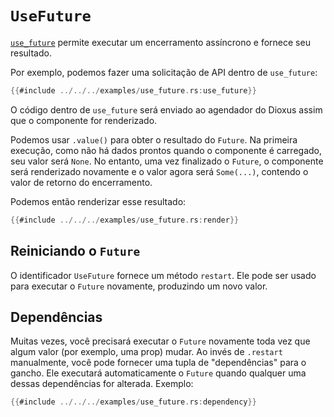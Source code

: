 # `UseFuture`

[`use_future`](https://docs.rs/dioxus-hooks/latest/dioxus_hooks/fn.use_future.html) permite executar um encerramento assíncrono e fornece seu resultado.

Por exemplo, podemos fazer uma solicitação de API dentro de `use_future`:

```rust
{{#include ../../../examples/use_future.rs:use_future}}
```

O código dentro de `use_future` será enviado ao agendador do Dioxus assim que o componente for renderizado.

Podemos usar `.value()` para obter o resultado do `Future`. Na primeira execução, como não há dados prontos quando o componente é carregado, seu valor será `None`. No entanto, uma vez finalizado o `Future`, o componente será renderizado novamente e o valor agora será `Some(...)`, contendo o valor de retorno do encerramento.

Podemos então renderizar esse resultado:

```rust
{{#include ../../../examples/use_future.rs:render}}
```

## Reiniciando o `Future`

O identificador `UseFuture` fornece um método `restart`. Ele pode ser usado para executar o `Future` novamente, produzindo um novo valor.

## Dependências

Muitas vezes, você precisará executar o `Future` novamente toda vez que algum valor (por exemplo, uma prop) mudar. Ao invés de `.restart` manualmente, você pode fornecer uma tupla de "dependências" para o gancho. Ele executará automaticamente o `Future` quando qualquer uma dessas dependências for alterada. Exemplo:

```rust
{{#include ../../../examples/use_future.rs:dependency}}
```

